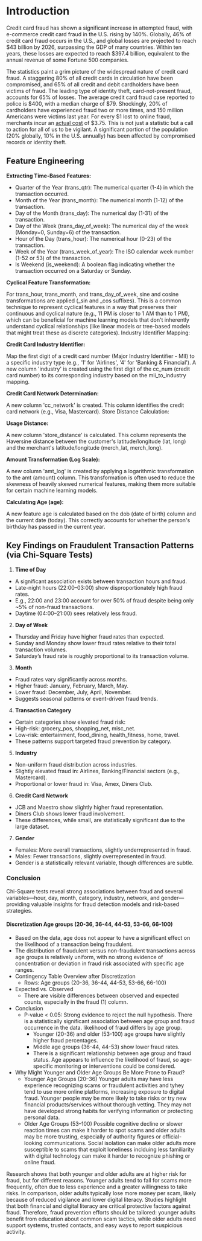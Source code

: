 # Introduction

Credit card fraud has shown a significant increase in attempted fraud, with e-commerce credit card fraud in the U.S. rising by 140%. Globally, 46% of credit card fraud occurs in the U.S., and global losses are projected to reach $43 billion by 2026, surpassing the GDP of many countries. Within ten years, these losses are expected to reach $397.4 billion, equivalent to the annual revenue of some Fortune 500 companies.

The statistics paint a grim picture of the widespread nature of credit card fraud. A staggering 80% of all credit cards in circulation have been compromised, and 65% of all credit and debit cardholders have been victims of fraud. The leading type of identity theft, card-not-present fraud, accounts for 65% of losses. The average credit card fraud case reported to police is $400, with a median charge of $79. Shockingly, 20% of cardholders have experienced fraud two or more times, and 150 million Americans were victims last year. For every $1 lost to online fraud, merchants incur an [actual cost](https://merchantcostconsulting.com/lower-credit-card-processing-fees/credit-card-fraud-statistics/) of $3.75. This is not just a statistic but a call to action for all of us to be vigilant. A significant portion of the population (20% globally, 10% in the U.S. annually) has been affected by compromised records or identity theft.

<!-- ## About the Dataset

This is a simulated credit card transaction dataset containing legitimate and fraud transactions from the duration 1st Jan 2019 - 31st Dec 2020. It covers credit cards of 1000 customers doing transactions with a pool of 800 merchants.

## Source of Simulation

This was generated using Sparkov Data Generation | Github tool created by Brandon Harris. This simulation was run for the duration - 1 Jan 2019 to 31 Dec 2020. The files were combined and converted into a standard format.

The simulator has certain pre-defined list of merchants, customers and transaction categories. And then using a python library called "faker", and with the number of customers, merchants that you mention during simulation, an intermediate list is created.

After this, depending on the profile you choose for e.g. "adults 2550 female rural.json" (which means simulation properties of adult females in the age range of 25-50 who are from rural areas), the transactions are created. Say, for this profile, you could check "Sparkov | Github | adults_2550_female_rural.json", there are parameter value ranges defined in terms of min, max transactions per day, distribution of transactions across days of the week and normal distribution properties (mean, standard deviation) for amounts in various categories. Using these measures of distributions, the transactions are generated using faker.

What I did was generate transactions across all profiles and then merged them together to create a more realistic representation of simulated transactions.

## Acknowledgements

Brandon Harris for his amazing work in creating this easy-to-use simulation tool for creating fraud transaction datasets. -->

## Feature Engineering

**Extracting Time-Based Features:**

- Quarter of the Year (trans_qtr): The numerical quarter (1-4) in which the transaction occurred.
- Month of the Year (trans_month): The numerical month (1-12) of the transaction.
- Day of the Month (trans_day): The numerical day (1-31) of the transaction.
- Day of the Week (trans_day_of_week): The numerical day of the week (Monday=0, Sunday=6) of the transaction.
- Hour of the Day (trans_hour): The numerical hour (0-23) of the transaction.
- Week of the Year (trans_week_of_year): The ISO calendar week number (1-52 or 53) of the transaction.
- Is Weekend (is_weekend): A boolean flag indicating whether the transaction occurred on a Saturday or Sunday.

**Cyclical Feature Transformation:**

For trans_hour, trans_month, and trans_day_of_week, sine and cosine transformations are applied (_sin and _cos suffixes). This is a common technique to represent cyclical features in a way that preserves their continuous and cyclical nature (e.g., 11 PM is closer to 1 AM than to 1 PM), which can be beneficial for machine learning models that don't inherently understand cyclical relationships (like linear models or tree-based models that might treat these as discrete categories).
Industry Identifier Mapping:

**Credit Card Industry Identifier:**

Map the first digit of a credit card number (Major Industry Identifier - MII) to a specific industry type (e.g., '1' for 'Airlines', '4' for 'Banking & Financial'). A new column 'industry' is created using the first digit of the cc_num (credit card number) to its corresponding industry based on the mii_to_industry mapping.

**Credit Card Network Determination:**

A new column 'cc_network' is created. This column identifies the credit card network (e.g., Visa, Mastercard).
Store Distance Calculation:

**Usage Distance:**

A new column 'store_distance' is calculated. This column represents the Haversine distance between the customer's latitude/longitude (lat, long) and the merchant's latitude/longitude (merch_lat, merch_long).

**Amount Transformation (Log Scale):**

A new column 'amt_log' is created by applying a logarithmic transformation to the amt (amount) column. This transformation is often used to reduce the skewness of heavily skewed numerical features, making them more suitable for certain machine learning models.

**Calculating Age (age):**

A new feature age is calculated based on the dob (date of birth) column and the current date (today). This correctly accounts for whether the person's birthday has passed in the current year.

## Key Findings on Fraudulent Transaction Patterns (via Chi-Square Tests)

1. **Time of Day**

- A significant association exists between transaction hours and fraud.
- Late-night hours (22:00–03:00) show disproportionately high fraud rates.
- E.g., 22:00 and 23:00 account for over 50% of fraud despite being only ~5% of non-fraud transactions.
- Daytime (04:00–21:00) sees relatively less fraud.

2. **Day of Week**

- Thursday and Friday have higher fraud rates than expected.
- Sunday and Monday show lower fraud rates relative to their total transaction volumes.
- Saturday’s fraud rate is roughly proportional to its transaction volume.

3. **Month**

- Fraud rates vary significantly across months.
- Higher fraud: January, February, March, May.
- Lower fraud: December, July, April, November.
- Suggests seasonal patterns or event-driven fraud trends.

4. **Transaction Category**

- Certain categories show elevated fraud risk:
- High-risk: grocery_pos, shopping_net, misc_net.
- Low-risk: entertainment, food_dining, health_fitness, home, travel.
- These patterns support targeted fraud prevention by category.

5. **Industry**

- Non-uniform fraud distribution across industries.
- Slightly elevated fraud in: Airlines, Banking/Financial sectors (e.g., Mastercard).
- Proportional or lower fraud in: Visa, Amex, Diners Club.

6. **Credit Card Network**

- JCB and Maestro show slightly higher fraud representation.
- Diners Club shows lower fraud involvement.
- These differences, while small, are statistically significant due to the large dataset.

7. **Gender**

- Females: More overall transactions, slightly underrepresented in fraud.
- Males: Fewer transactions, slightly overrepresented in fraud.
- Gender is a statistically relevant variable, though differences are subtle.

### Conclusion

Chi-Square tests reveal strong associations between fraud and several variables—hour, day, month, category, industry, network, and gender—providing valuable insights for fraud detection models and risk-based strategies.

#### Discretization Age groups (20-36, 36-44, 44-53, 53-66, 66-100)

- Based on the data, age does not appear to have a significant effect on the likelihood of a transaction being fraudulent.
- The distribution of fraudulent versus non-fraudulent transactions across age groups is relatively uniform, with no strong evidence of concentration or deviation in fraud risk associated with specific age ranges.
- Contingency Table Overview after Discretization
  - Rows: Age groups (20-36, 36-44, 44-53, 53-66, 66-100)
- Expected vs. Observed
  - There are visible differences between observed and expected counts, especially in the fraud (1) column.
- Conclusion
  - P-value < 0.05: Strong evidence to reject the null hypothesis. There is a statistically significant association between age group and fraud occurrence in the data. likelihood of fraud differs by age group.
    - Younger (20-36) and older (53-100) age groups have slightly higher fraud percentages.
    - Middle age groups (36-44, 44-53) show lower fraud rates.
    - There is a significant relationship between age group and fraud status. Age appears to influence the likelihood of fraud, so age-specific monitoring or interventions could be considered.
- Why Might Younger and Older Age Groups Be More Prone to Fraud?
  - Younger Age Groups (20–36) Younger adults may have less experience recognizing scams or fraudulent activities and tyhey tend to use more online platforms, increasing exposure to digital fraud. Younger people may be more likely to take risks or try new financial products/services without thorough vetting. They may not have developed strong habits for verifying information or protecting personal data.
  - Older Age Groups (53–100) Possible cognitive decline or slower reaction times can make it harder to spot scams and older adults may be more trusting, especially of authority figures or official-looking communications. Social isolation can make older adults more susceptible to scams that exploit loneliness inclduing less familiarity with digital technology can make it harder to recognize phishing or online fraud.

Research shows that both younger and older adults are at higher risk for fraud, but for different reasons. Younger adults tend to fall for scams more frequently, often due to less experience and a greater willingness to take risks. In comparison, older adults typically lose more money per scam, likely because of reduced vigilance and lower digital literacy. Studies highlight that both financial and digital literacy are critical protective factors against fraud. Therefore, fraud prevention efforts should be tailored: younger adults benefit from education about common scam tactics, while older adults need support systems, trusted contacts, and easy ways to report suspicious activity.
